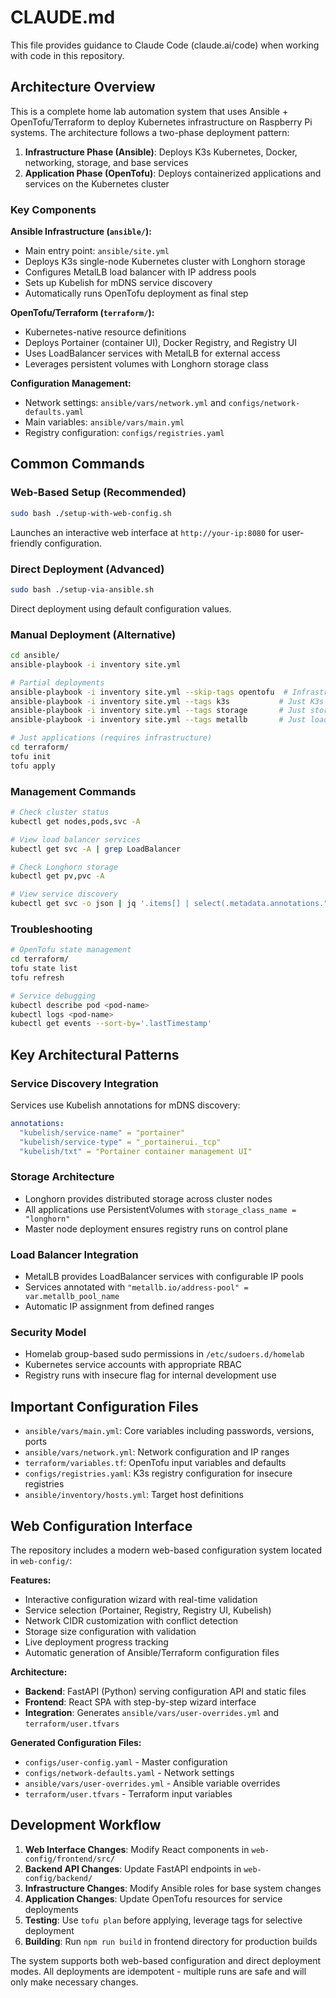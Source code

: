 # CLAUDE.md

This file provides guidance to Claude Code (claude.ai/code) when working with code in this repository.

## Architecture Overview

This is a complete home lab automation system that uses Ansible + OpenTofu/Terraform to deploy Kubernetes infrastructure on Raspberry Pi systems. The architecture follows a two-phase deployment pattern:

1. **Infrastructure Phase (Ansible)**: Deploys K3s Kubernetes, Docker, networking, storage, and base services
2. **Application Phase (OpenTofu)**: Deploys containerized applications and services on the Kubernetes cluster

### Key Components

**Ansible Infrastructure (`ansible/`):**
- Main entry point: `ansible/site.yml`
- Deploys K3s single-node Kubernetes cluster with Longhorn storage
- Configures MetalLB load balancer with IP address pools
- Sets up Kubelish for mDNS service discovery
- Automatically runs OpenTofu deployment as final step

**OpenTofu/Terraform (`terraform/`):**
- Kubernetes-native resource definitions
- Deploys Portainer (container UI), Docker Registry, and Registry UI
- Uses LoadBalancer services with MetalLB for external access
- Leverages persistent volumes with Longhorn storage class

**Configuration Management:**
- Network settings: `ansible/vars/network.yml` and `configs/network-defaults.yaml`
- Main variables: `ansible/vars/main.yml`
- Registry configuration: `configs/registries.yaml`

## Common Commands

### Web-Based Setup (Recommended)
```bash
sudo bash ./setup-with-web-config.sh
```
Launches an interactive web interface at `http://your-ip:8080` for user-friendly configuration.

### Direct Deployment (Advanced)
```bash
sudo bash ./setup-via-ansible.sh
```
Direct deployment using default configuration values.

### Manual Deployment (Alternative)
```bash
cd ansible/
ansible-playbook -i inventory site.yml

# Partial deployments
ansible-playbook -i inventory site.yml --skip-tags opentofu  # Infrastructure only
ansible-playbook -i inventory site.yml --tags k3s           # Just K3s
ansible-playbook -i inventory site.yml --tags storage       # Just storage
ansible-playbook -i inventory site.yml --tags metallb       # Just load balancer

# Just applications (requires infrastructure)
cd terraform/
tofu init
tofu apply
```

### Management Commands
```bash
# Check cluster status
kubectl get nodes,pods,svc -A

# View load balancer services
kubectl get svc -A | grep LoadBalancer

# Check Longhorn storage
kubectl get pv,pvc -A

# View service discovery
kubectl get svc -o json | jq '.items[] | select(.metadata.annotations."kubelish/service-name")'
```

### Troubleshooting
```bash
# OpenTofu state management
cd terraform/
tofu state list
tofu refresh

# Service debugging
kubectl describe pod <pod-name>
kubectl logs <pod-name>
kubectl get events --sort-by='.lastTimestamp'
```

## Key Architectural Patterns

### Service Discovery Integration
Services use Kubelish annotations for mDNS discovery:
```yaml
annotations:
  "kubelish/service-name" = "portainer"
  "kubelish/service-type" = "_portainerui._tcp"
  "kubelish/txt" = "Portainer container management UI"
```

### Storage Architecture
- Longhorn provides distributed storage across cluster nodes
- All applications use PersistentVolumes with `storage_class_name = "longhorn"`
- Master node deployment ensures registry runs on control plane

### Load Balancer Integration
- MetalLB provides LoadBalancer services with configurable IP pools
- Services annotated with `"metallb.io/address-pool" = var.metallb_pool_name`
- Automatic IP assignment from defined ranges

### Security Model
- Homelab group-based sudo permissions in `/etc/sudoers.d/homelab`
- Kubernetes service accounts with appropriate RBAC
- Registry runs with insecure flag for internal development use

## Important Configuration Files

- `ansible/vars/main.yml`: Core variables including passwords, versions, ports
- `ansible/vars/network.yml`: Network configuration and IP ranges
- `terraform/variables.tf`: OpenTofu input variables and defaults
- `configs/registries.yaml`: K3s registry configuration for insecure registries
- `ansible/inventory/hosts.yml`: Target host definitions

## Web Configuration Interface

The repository includes a modern web-based configuration system located in `web-config/`:

**Features:**
- Interactive configuration wizard with real-time validation
- Service selection (Portainer, Registry, Registry UI, Kubelish)
- Network CIDR customization with conflict detection
- Storage size configuration with validation
- Live deployment progress tracking
- Automatic generation of Ansible/Terraform configuration files

**Architecture:**
- **Backend**: FastAPI (Python) serving configuration API and static files
- **Frontend**: React SPA with step-by-step wizard interface
- **Integration**: Generates `ansible/vars/user-overrides.yml` and `terraform/user.tfvars`

**Generated Configuration Files:**
- `configs/user-config.yaml` - Master configuration
- `configs/network-defaults.yaml` - Network settings
- `ansible/vars/user-overrides.yml` - Ansible variable overrides
- `terraform/user.tfvars` - Terraform input variables

## Development Workflow

1. **Web Interface Changes**: Modify React components in `web-config/frontend/src/`
2. **Backend API Changes**: Update FastAPI endpoints in `web-config/backend/`
3. **Infrastructure Changes**: Modify Ansible roles for base system changes
4. **Application Changes**: Update OpenTofu resources for service deployments
5. **Testing**: Use `tofu plan` before applying, leverage tags for selective deployment
6. **Building**: Run `npm run build` in frontend directory for production builds

The system supports both web-based configuration and direct deployment modes. All deployments are idempotent - multiple runs are safe and will only make necessary changes.